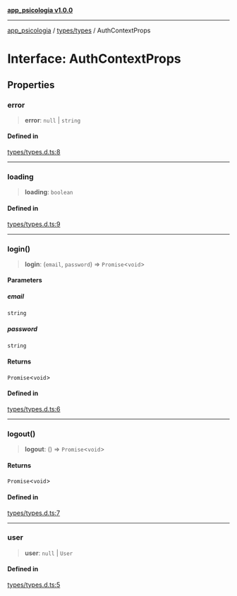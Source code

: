 [**app_psicologia v1.0.0**](../../../README.md)

***

[app_psicologia](../../../modules.md) / [types/types](../README.md) / AuthContextProps

# Interface: AuthContextProps

## Properties

### error

> **error**: `null` \| `string`

#### Defined in

[types/types.d.ts:8](https://github.com/XxtbmfxX/app_psicologia/blob/1b7e1a732f6dc51a16bb04e0db4a2462b477a368/types/types.d.ts#L8)

***

### loading

> **loading**: `boolean`

#### Defined in

[types/types.d.ts:9](https://github.com/XxtbmfxX/app_psicologia/blob/1b7e1a732f6dc51a16bb04e0db4a2462b477a368/types/types.d.ts#L9)

***

### login()

> **login**: (`email`, `password`) => `Promise`\<`void`\>

#### Parameters

##### email

`string`

##### password

`string`

#### Returns

`Promise`\<`void`\>

#### Defined in

[types/types.d.ts:6](https://github.com/XxtbmfxX/app_psicologia/blob/1b7e1a732f6dc51a16bb04e0db4a2462b477a368/types/types.d.ts#L6)

***

### logout()

> **logout**: () => `Promise`\<`void`\>

#### Returns

`Promise`\<`void`\>

#### Defined in

[types/types.d.ts:7](https://github.com/XxtbmfxX/app_psicologia/blob/1b7e1a732f6dc51a16bb04e0db4a2462b477a368/types/types.d.ts#L7)

***

### user

> **user**: `null` \| `User`

#### Defined in

[types/types.d.ts:5](https://github.com/XxtbmfxX/app_psicologia/blob/1b7e1a732f6dc51a16bb04e0db4a2462b477a368/types/types.d.ts#L5)
